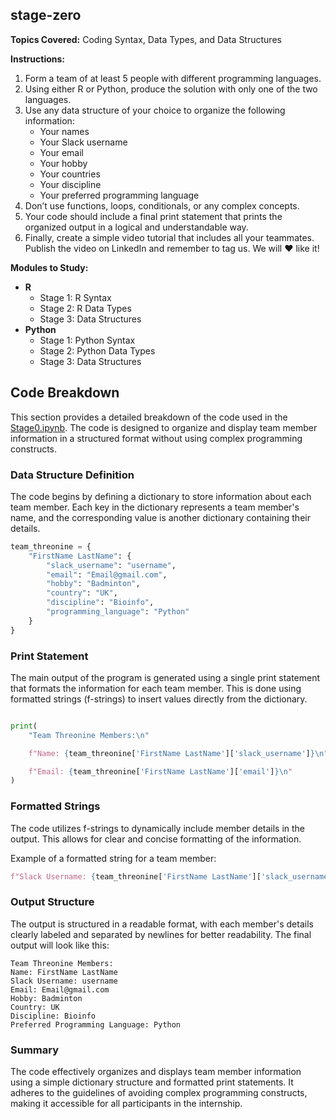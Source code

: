 ## stage-zero

**Topics Covered:** Coding Syntax, Data Types, and Data Structures

**Instructions:**
1. Form a team of at least 5 people with different programming languages.
2. Using either R or Python, produce the solution with only one of the two languages.
3. Use any data structure of your choice to organize the following information:
   - Your names
   - Your Slack username
   - Your email
   - Your hobby
   - Your countries
   - Your discipline
   - Your preferred programming language
4. Don’t use functions, loops, conditionals, or any complex concepts.
5. Your code should include a final print statement that prints the organized output in a logical and understandable way.
6. Finally, create a simple video tutorial that includes all your teammates. Publish the video on LinkedIn and remember to tag us. We will ❤️ like it!

**Modules to Study:**
- **R**
  - Stage 1: R Syntax
  - Stage 2: R Data Types
  - Stage 3: Data Structures
- **Python**
  - Stage 1: Python Syntax
  - Stage 2: Python Data Types
  - Stage 3: Data Structures

## Code Breakdown

This section provides a detailed breakdown of the code used in the [Stage0.ipynb](Stage0.ipynb). The code is designed to organize and display team member information in a structured format without using complex programming constructs.

### Data Structure Definition

The code begins by defining a dictionary to store information about each team member. Each key in the dictionary represents a team member's name, and the corresponding value is another dictionary containing their details.

```python
team_threonine = {
    "FirstName LastName": {
        "slack_username": "username",
        "email": "Email@gmail.com",
        "hobby": "Badminton",
        "country": "UK",
        "discipline": "Bioinfo",
        "programming_language": "Python"
    }  
}
```
### Print Statement

The main output of the program is generated using a single print statement that formats the information for each team member. This is done using formatted strings (f-strings) to insert values directly from the dictionary.

```python

print(
    "Team Threonine Members:\n"

    f"Name: {team_threonine['FirstName LastName']['slack_username']}\n"

    f"Email: {team_threonine['FirstName LastName']['email']}\n"
)
```
### Formatted Strings

The code utilizes f-strings to dynamically include member details in the output. This allows for clear and concise formatting of the information.

Example of a formatted string for a team member:

```python
f"Slack Username: {team_threonine['FirstName LastName']['slack_username']}\n"
```

### Output Structure

The output is structured in a readable format, with each member's details clearly labeled and separated by newlines for better readability. 
The final output will look like this:

```
Team Threonine Members:
Name: FirstName LastName
Slack Username: username
Email: Email@gmail.com
Hobby: Badminton
Country: UK
Discipline: Bioinfo
Preferred Programming Language: Python
```

### Summary

The code effectively organizes and displays team member information using a simple dictionary structure and formatted print statements. It adheres to the guidelines of avoiding complex programming constructs, making it accessible for all participants in the internship.

